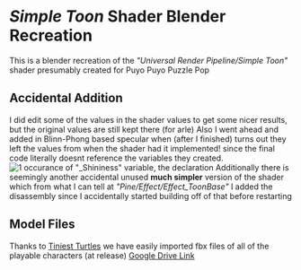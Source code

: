 # _Simple Toon_ Shader Blender Recreation
This is a blender recreation of the _"Universal Render Pipeline/Simple Toon"_ shader presumably created for Puyo Puyo Puzzle Pop

## Accidental Addition
I did edit some of the values in the shader values to get some nicer results, but the original values are still kept there (for arle)
Also I went ahead and added in Blinn-Phong based specular when (after I finished) turns out they left the values from when the shader had it implemented! since the final code literally doesnt reference the variables they created.
![1 occurance of "_Shininess" variable, the declaration](https://github.com/KnolaWT/PPPPSimpleToonBlenderShader/assets/74639561/edf37a3b-253b-4fc7-85e4-bcfab4e15c5b)
Additionally there is seemingly another accidental unused **much simpler** version of the shader which from what I can tell at _"Pine/Effect/Effect_ToonBase"_ I added the disassembly since I accidentally started building off of that before restarting

## Model Files
Thanks to [Tiniest Turtles](https://x.com/tiniestturtles?s=21&t=GPIB9q9sJ2F9-Brjn_E1ug) we have easily imported fbx files of all of the playable characters (at release)
[Google Drive Link](https://drive.google.com/file/d/1fb3TmgTrkpM7C2Tg7_qYsHLgE5DccLti/view)